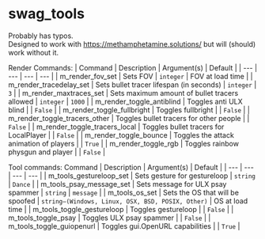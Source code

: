 # swag_tools

Probably has typos. \
Designed to work with https://methamphetamine.solutions/ but will (should) work without it.


Render Commands:
| Command | Description | Argument(s) | Default |
| --- | --- | --- | --- |
| m_render_fov_set | Sets FOV | `integer` | FOV at load time |
| m_render_tracedelay_set | Sets bullet tracer lifespan (in seconds) | `integer` | `3` |
| m_render_maxtraces_set | Sets maximum amount of bullet tracers allowed | `integer` | `1000` |
| m_render_toggle_antiblind | Toggles anti ULX blind | | `False` |
| m_render_toggle_fullbright | Toggles fullbright | | `False` |
| m_render_toggle_tracers_other | Toggles bullet tracers for other people | | `False` |
| m_render_toggle_tracers_local | Toggles bullet tracers for LocalPlayer | | `False` |
| m_render_toggle_bounce | Toggles the attack animation of players | | `True` |
| m_render_toggle_rgb | Toggles rainbow physgun and player | | `False` |

Tool commands:
 Command | Description | Argument(s) | Default |
| --- | --- | --- | --- |
| m_tools_gestureloop_set | Sets gesture for gestureloop | `string` | `Dance` |
| m_tools_psay_message_set | Sets message for ULX psay spammer | `string` | `message` |
| m_tools_os_set | Sets the OS that will be spoofed | `string—(Windows, Linux, OSX, BSD, POSIX, Other)` | OS at load time |
| m_tools_toggle_gestureloop | Toggles gestureloop | | `False` |
| m_tools_toggle_psay | Toggles ULX psay spammer | | `False` |
| m_tools_toggle_guiopenurl | Toggles gui.OpenURL capabilities | | `True` |
